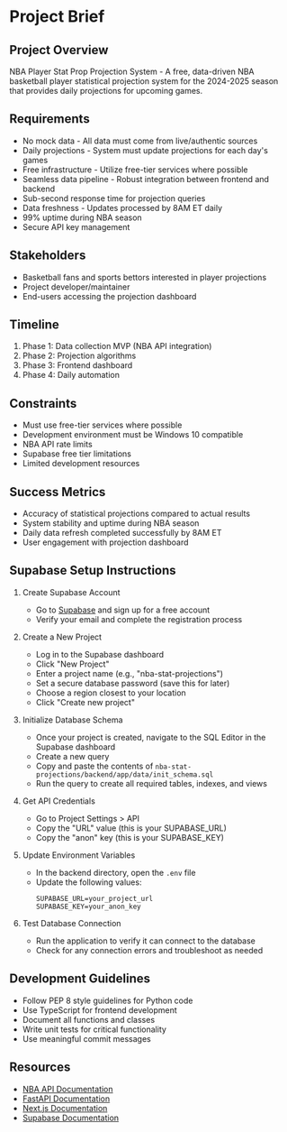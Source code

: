 # Project Brief

## Project Overview
NBA Player Stat Prop Projection System - A free, data-driven NBA basketball player statistical projection system for the 2024-2025 season that provides daily projections for upcoming games.

## Requirements
- No mock data - All data must come from live/authentic sources
- Daily projections - System must update projections for each day's games
- Free infrastructure - Utilize free-tier services where possible
- Seamless data pipeline - Robust integration between frontend and backend
- Sub-second response time for projection queries
- Data freshness - Updates processed by 8AM ET daily
- 99% uptime during NBA season
- Secure API key management

## Stakeholders
- Basketball fans and sports bettors interested in player projections
- Project developer/maintainer
- End-users accessing the projection dashboard

## Timeline
1. Phase 1: Data collection MVP (NBA API integration)
2. Phase 2: Projection algorithms
3. Phase 3: Frontend dashboard
4. Phase 4: Daily automation

## Constraints
- Must use free-tier services where possible
- Development environment must be Windows 10 compatible
- NBA API rate limits
- Supabase free tier limitations
- Limited development resources

## Success Metrics
- Accuracy of statistical projections compared to actual results
- System stability and uptime during NBA season
- Daily data refresh completed successfully by 8AM ET
- User engagement with projection dashboard

## Supabase Setup Instructions

1. Create Supabase Account
   - Go to [Supabase](https://supabase.com/) and sign up for a free account
   - Verify your email and complete the registration process

2. Create a New Project
   - Log in to the Supabase dashboard
   - Click "New Project"
   - Enter a project name (e.g., "nba-stat-projections")
   - Set a secure database password (save this for later)
   - Choose a region closest to your location
   - Click "Create new project"

3. Initialize Database Schema
   - Once your project is created, navigate to the SQL Editor in the Supabase dashboard
   - Create a new query
   - Copy and paste the contents of `nba-stat-projections/backend/app/data/init_schema.sql`
   - Run the query to create all required tables, indexes, and views

4. Get API Credentials
   - Go to Project Settings > API
   - Copy the "URL" value (this is your SUPABASE_URL)
   - Copy the "anon" key (this is your SUPABASE_KEY)

5. Update Environment Variables
   - In the backend directory, open the `.env` file
   - Update the following values:
     ```
     SUPABASE_URL=your_project_url
     SUPABASE_KEY=your_anon_key
     ```

6. Test Database Connection
   - Run the application to verify it can connect to the database
   - Check for any connection errors and troubleshoot as needed

## Development Guidelines

- Follow PEP 8 style guidelines for Python code
- Use TypeScript for frontend development
- Document all functions and classes
- Write unit tests for critical functionality
- Use meaningful commit messages

## Resources

- [NBA API Documentation](https://github.com/swar/nba_api)
- [FastAPI Documentation](https://fastapi.tiangolo.com/)
- [Next.js Documentation](https://nextjs.org/docs)
- [Supabase Documentation](https://supabase.com/docs) 